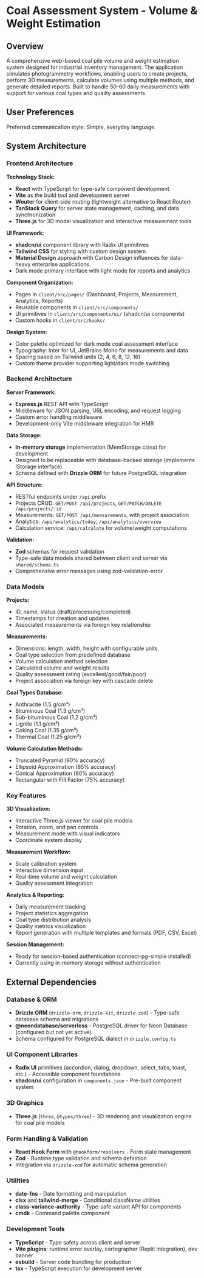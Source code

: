 # Coal Assessment System - Volume & Weight Estimation

## Overview

A comprehensive web-based coal pile volume and weight estimation system designed for industrial inventory management. The application simulates photogrammetry workflows, enabling users to create projects, perform 3D measurements, calculate volumes using multiple methods, and generate detailed reports. Built to handle 50-60 daily measurements with support for various coal types and quality assessments.

## User Preferences

Preferred communication style: Simple, everyday language.

## System Architecture

### Frontend Architecture

**Technology Stack:**
- **React** with TypeScript for type-safe component development
- **Vite** as the build tool and development server
- **Wouter** for client-side routing (lightweight alternative to React Router)
- **TanStack Query** for server state management, caching, and data synchronization
- **Three.js** for 3D model visualization and interactive measurement tools

**UI Framework:**
- **shadcn/ui** component library with Radix UI primitives
- **Tailwind CSS** for styling with custom design system
- **Material Design** approach with Carbon Design influences for data-heavy enterprise applications
- Dark mode primary interface with light mode for reports and analytics

**Component Organization:**
- Pages in `client/src/pages/` (Dashboard, Projects, Measurement, Analytics, Reports)
- Reusable components in `client/src/components/`
- UI primitives in `client/src/components/ui/` (shadcn/ui components)
- Custom hooks in `client/src/hooks/`

**Design System:**
- Color palette optimized for dark mode coal assessment interface
- Typography: Inter for UI, JetBrains Mono for measurements and data
- Spacing based on Tailwind units (2, 4, 6, 8, 12, 16)
- Custom theme provider supporting light/dark mode switching

### Backend Architecture

**Server Framework:**
- **Express.js** REST API with TypeScript
- Middleware for JSON parsing, URL encoding, and request logging
- Custom error handling middleware
- Development-only Vite middleware integration for HMR

**Data Storage:**
- **In-memory storage** implementation (MemStorage class) for development
- Designed to be replaceable with database-backed storage (implements IStorage interface)
- Schema defined with **Drizzle ORM** for future PostgreSQL integration

**API Structure:**
- RESTful endpoints under `/api` prefix
- Projects CRUD: `GET/POST /api/projects`, `GET/PATCH/DELETE /api/projects/:id`
- Measurements: `GET/POST /api/measurements`, with project association
- Analytics: `/api/analytics/today`, `/api/analytics/overview`
- Calculation service: `/api/calculate` for volume/weight computations

**Validation:**
- **Zod** schemas for request validation
- Type-safe data models shared between client and server via `shared/schema.ts`
- Comprehensive error messages using zod-validation-error

### Data Models

**Projects:**
- ID, name, status (draft/processing/completed)
- Timestamps for creation and updates
- Associated measurements via foreign key relationship

**Measurements:**
- Dimensions: length, width, height with configurable units
- Coal type selection from predefined database
- Volume calculation method selection
- Calculated volume and weight results
- Quality assessment rating (excellent/good/fair/poor)
- Project association via foreign key with cascade delete

**Coal Types Database:**
- Anthracite (1.5 g/cm³)
- Bituminous Coal (1.3 g/cm³)
- Sub-bituminous Coal (1.2 g/cm³)
- Lignite (1.1 g/cm³)
- Coking Coal (1.35 g/cm³)
- Thermal Coal (1.25 g/cm³)

**Volume Calculation Methods:**
- Truncated Pyramid (90% accuracy)
- Ellipsoid Approximation (85% accuracy)
- Conical Approximation (80% accuracy)
- Rectangular with Fill Factor (75% accuracy)

### Key Features

**3D Visualization:**
- Interactive Three.js viewer for coal pile models
- Rotation, zoom, and pan controls
- Measurement mode with visual indicators
- Coordinate system display

**Measurement Workflow:**
- Scale calibration system
- Interactive dimension input
- Real-time volume and weight calculation
- Quality assessment integration

**Analytics & Reporting:**
- Daily measurement tracking
- Project statistics aggregation
- Coal type distribution analysis
- Quality metrics visualization
- Report generation with multiple templates and formats (PDF, CSV, Excel)

**Session Management:**
- Ready for session-based authentication (connect-pg-simple installed)
- Currently using in-memory storage without authentication

## External Dependencies

### Database & ORM
- **Drizzle ORM** (`drizzle-orm`, `drizzle-kit`, `drizzle-zod`) - Type-safe database schema and migrations
- **@neondatabase/serverless** - PostgreSQL driver for Neon Database (configured but not yet active)
- Schema configured for PostgreSQL dialect in `drizzle.config.ts`

### UI Component Libraries
- **Radix UI** primitives (accordion, dialog, dropdown, select, tabs, toast, etc.) - Accessible component foundations
- **shadcn/ui** configuration in `components.json` - Pre-built component system

### 3D Graphics
- **Three.js** (`three`, `@types/three`) - 3D rendering and visualization engine for coal pile models

### Form Handling & Validation
- **React Hook Form** with `@hookform/resolvers` - Form state management
- **Zod** - Runtime type validation and schema definition
- Integration via `drizzle-zod` for automatic schema generation

### Utilities
- **date-fns** - Date formatting and manipulation
- **clsx** and **tailwind-merge** - Conditional className utilities
- **class-variance-authority** - Type-safe variant API for components
- **cmdk** - Command palette component

### Development Tools
- **TypeScript** - Type safety across client and server
- **Vite plugins**: runtime error overlay, cartographer (Replit integration), dev banner
- **esbuild** - Server code bundling for production
- **tsx** - TypeScript execution for development server